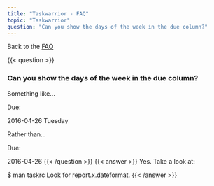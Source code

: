 ```yaml
---
title: "Taskwarrior - FAQ"
topic: "Taskwarrior"
question: "Can you show the days of the week in the due column?"
---
```


Back to the [FAQ](/support/faq)

{{< question >}}
### Can you show the days of the week in the due column?

Something like...

Due:

2016-04-26 Tuesday

Rather than...

Due:

2016-04-26
{{< /question >}}
{{< answer >}}
Yes.
Take a look at:

$ man taskrc
Look for report.x.dateformat.
{{< /answer >}}
